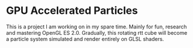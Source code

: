 # GPU Accelerated Particles

This is a project I am working on in my spare time. Mainly for fun, research and mastering OpenGL ES 2.0. Gradually, this rotating rtt cube will become a particle system simulated and render entirely on GLSL shaders.
